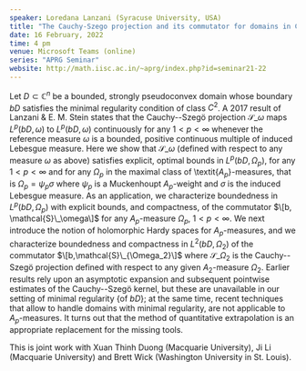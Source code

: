 ```yaml
---
speaker: Loredana Lanzani (Syracuse University, USA)
title: "The Cauchy-Szego projection and its commutator for domains in C^n with minimal smoothness: Optimal bounds"
date: 16 February, 2022
time: 4 pm
venue: Microsoft Teams (online)
series: "APRG Seminar"
website: http://math.iisc.ac.in/~aprg/index.php?id=seminar21-22
---
```


Let $D\subset\mathbb{C}^n$ be a bounded, strongly pseudoconvex domain
whose boundary $bD$ satisfies the minimal regularity condition of class
$C^2$.  A 2017 result of Lanzani & E. M. Stein states that the
Cauchy--Szeg&ouml; projection $\mathcal{S}\_\omega$ maps $L^p(bD, \omega)$ to
$L^p(bD, \omega)$ continuously for any $1<p<\infty$ whenever the
reference measure $\omega$ is a bounded, positive continuous multiple of
induced Lebesgue measure. Here we show that $\mathcal{S}\_\omega$ (defined with
respect to any measure $\omega$ as above) satisfies explicit, optimal
bounds in $L^p(bD, \Omega_p)$, for any $1<p<\infty$ and for any $\Omega_p$
in the maximal class of \textit{$A_p$}-measures, that is $\Omega_p =
\psi_p\sigma$ where  $\psi_p$ is a Muckenhoupt $A_p$-weight and $\sigma$
is the induced Lebesgue measure. As an application, we characterize
boundedness in $L^p(bD, \Omega_p)$ with explicit bounds, and compactness,
of the commutator $\[b, \mathcal{S}\_\omega\]$ for any $A_p$-measure $\Omega_p$,
$1<p<\infty$. We next introduce the notion of holomorphic Hardy spaces
for $A_p$-measures, and we characterize boundedness and compactness  in
$L^2(bD, \Omega_2)$ of the commutator $\[b,\mathcal{S}\_{\Omega_2}\]$
where $\mathcal{S}\_{\Omega_2}$ is the Cauchy--Szeg&ouml; projection defined with
respect to any given $A_2$-measure $\Omega_2$. Earlier results rely upon
an asymptotic expansion and subsequent pointwise estimates of the
Cauchy--Szeg&ouml; kernel, but these are unavailable in our setting of
minimal regularity {of $bD$}; at the same time, recent techniques that
allow to handle domains with minimal regularity, are not applicable to
$A_p$-measures. It turns out that the method of quantitative
extrapolation is an appropriate replacement for the missing tools.  
  
This is joint work with Xuan Thinh Duong (Macquarie University), Ji Li
(Macquarie University) and Brett Wick (Washington University in St.
Louis).
 
